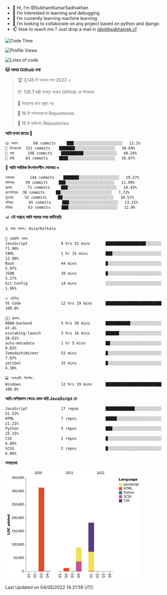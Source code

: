 - 👋 Hi, I’m @SubhamKumarSadhukhan
- 👀 I’m interested in learning and debugging
- 🌱 I’m currently learning machine learning
- 💞️ I’m looking to collaborate on any project based on python and django
- 📫 How to reach me ?
      Just drop a mail in idiot@subhamsk.cf

<!---
SubhamKumarSadhukhan/SubhamKumarSadhukhan is a ✨ special ✨ repository because its `README.md` (this file) appears on your GitHub profile.
You can click the Preview link to take a look at your changes.
--->


<!--START_SECTION:waka-->
![Code Time](http://img.shields.io/badge/Code%20Time-464%20hrs%2021%20mins-blue)

![Profile Views](http://img.shields.io/badge/%E0%A6%AA%E0%A7%8D%E0%A6%B0%E0%A7%8B%E0%A6%AB%E0%A6%BE%E0%A6%87%E0%A6%B2%20%E0%A6%A6%E0%A6%B0%E0%A7%8D%E0%A6%B6%E0%A6%A8-1-blue)

![Lines of code](https://img.shields.io/badge/%E0%A6%B9%E0%A7%8D%E0%A6%AF%E0%A6%BE%E0%A6%B2%E0%A7%8B%20%E0%A6%93%E0%A6%AF%E0%A6%BC%E0%A6%BE%E0%A6%B0%E0%A7%8D%E0%A6%B2%E0%A7%8D%E0%A6%A1%20%E0%A6%A5%E0%A7%87%E0%A6%95%E0%A7%87%20%E0%A6%86%E0%A6%AE%E0%A6%BF%20%E0%A6%B2%E0%A6%BF%E0%A6%96%E0%A7%87%E0%A6%9B%E0%A6%BF-599%20Thousand%20%E0%A6%95%E0%A7%8B%E0%A6%A1%E0%A7%87%E0%A6%B0%20%E0%A6%B2%E0%A6%BE%E0%A6%87%E0%A6%A8-blue)

**🐱 আমার Github তথ্য** 

> 🏆 3,145 টি অবদান সাল 2022 এ
 > 
> 📦 136.7 kB ব্যবহৃত হয়েছে GitHub এর স্টরেজের 
 > 
> 🚫 নিয়োগের জন্য প্রস্তুত নয়
 > 
> 📜 16 টি সর্বসাধারণের Repositories 
 > 
> 🔑 15 টি ব্যক্তিগত Repositories  
 > 
**আমি হলাম রাতের 🦉** 

```text
🌞 সকাল       60 commits     ███░░░░░░░░░░░░░░░░░░░░░░   12.2% 
🌆 দিনেরবেলা  151 commits    ███████░░░░░░░░░░░░░░░░░░   30.69% 
🌃 সন্ধা      198 commits    ██████████░░░░░░░░░░░░░░░   40.24% 
🌙 রাত্রি     83 commits     ████░░░░░░░░░░░░░░░░░░░░░   16.87%

```
📅 **আমি সর্বাধিক উৎপাদনশীল সোমবার এ** 

```text
সোমবার       144 commits    ███████░░░░░░░░░░░░░░░░░░   29.27% 
মঙ্গলবার     59 commits     ███░░░░░░░░░░░░░░░░░░░░░░   11.99% 
বুধবার       71 commits     ███░░░░░░░░░░░░░░░░░░░░░░   14.43% 
বৃহস্পতিবার  38 commits     ██░░░░░░░░░░░░░░░░░░░░░░░   7.72% 
শুক্রবার     52 commits     ██░░░░░░░░░░░░░░░░░░░░░░░   10.57% 
শনিবার       65 commits     ███░░░░░░░░░░░░░░░░░░░░░░   13.21% 
রবিবার       63 commits     ███░░░░░░░░░░░░░░░░░░░░░░   12.8%

```


📊 **এই সপ্তাহে আমি আমার সময় কাটিয়েছি** 

```text
⌚︎ সময় অঞ্চল: Asia/Kolkata

💬 প্রোগ্রামিং ভাষা: 
JavaScript               8 hrs 52 mins       ██████████████████░░░░░░░   71.96% 
YAML                     1 hr 35 mins        ███░░░░░░░░░░░░░░░░░░░░░░   12.96% 
Bash                     44 mins             █░░░░░░░░░░░░░░░░░░░░░░░░   5.97% 
JSON                     38 mins             █░░░░░░░░░░░░░░░░░░░░░░░░   5.27% 
Git Config               14 mins             ░░░░░░░░░░░░░░░░░░░░░░░░░   1.96%

🔥 এডিটর: 
VS Code                  12 hrs 19 mins      █████████████████████████   100.0%

🐱‍💻 প্রকল্ম: 
8080-backend             5 hrs 50 mins       ███████████░░░░░░░░░░░░░░   47.4% 
ezstaking-launch         3 hrs 16 mins       ██████░░░░░░░░░░░░░░░░░░░   26.61% 
auto-metadata            1 hr 5 mins         ██░░░░░░░░░░░░░░░░░░░░░░░   8.82% 
TomodachiWinner          52 mins             █░░░░░░░░░░░░░░░░░░░░░░░░   7.07% 
yetibot                  32 mins             █░░░░░░░░░░░░░░░░░░░░░░░░   4.38%

💻 অপারেটিং সিস্টেম: 
Windows                  12 hrs 19 mins      █████████████████████████   100.0%

```

**আমি বেশিরভাগ ক্ষেত্রে কোড করি JavaScript তে** 

```text
JavaScript               17 repos            █████████████░░░░░░░░░░░░   51.52% 
HTML                     7 repos             █████░░░░░░░░░░░░░░░░░░░░   21.21% 
Python                   5 repos             ███░░░░░░░░░░░░░░░░░░░░░░   15.15% 
CSS                      2 repos             █░░░░░░░░░░░░░░░░░░░░░░░░   6.06% 
SCSS                     2 repos             █░░░░░░░░░░░░░░░░░░░░░░░░   6.06%

```


**সময়রেখা**

![Chart not found](https://raw.githubusercontent.com/SubhamKumarSadhukhan/SubhamKumarSadhukhan/main/charts/bar_graph.png) 


 Last Updated on 04/05/2022 14:21:58 UTC
<!--END_SECTION:waka-->
